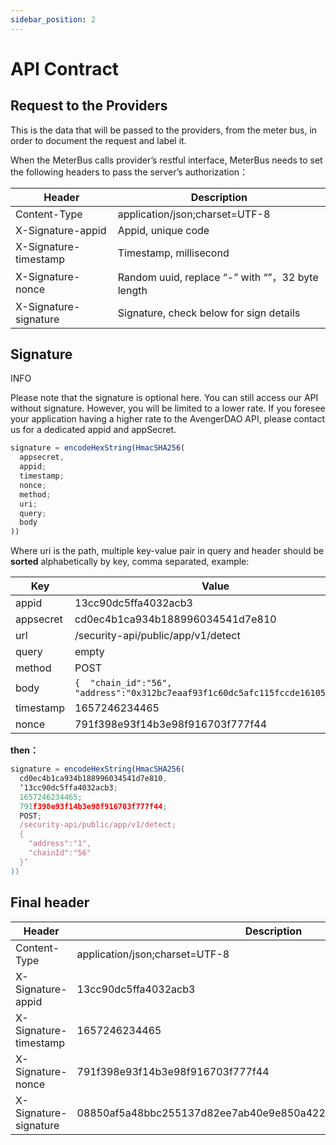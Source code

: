 ```yaml
---
sidebar_position: 2
---
```


# API Contract

## Request to the Providers

This is the data that will be passed to the providers, from the meter bus, in order to document the request and label it.

When the MeterBus calls provider’s restful interface, MeterBus needs to set the following headers to pass the server’s authorization：

| **Header**            | **Description**                                  |
| --------------------- | ------------------------------------------------ |
| Content-Type          | application/json;charset=UTF-8                   |
| X-Signature-appid     | Appid, unique code                               |
| X-Signature-timestamp | Timestamp, millisecond                           |
| X-Signature-nonce     | Random uuid, replace “-” with “”，32 byte length |
| X-Signature-signature | Signature, check below for sign details          |

## Signature

INFO

Please note that the signature is optional here. You can still access our API without signature. However, you will be limited to a lower rate. If you foresee your application having a higher rate to the AvengerDAO API, please contact us for a dedicated appid and appSecret.

```js
signature = encodeHexString(HmacSHA256(
  appsecret,
  appid;
  timestamp;
  nonce;
  method;
  uri;
  query;
  body
))
```



Where uri is the path, multiple key-value pair in query and header should be **sorted** alphabetically by key, comma separated, example:

| Key       | Value                                                        |
| --------- | ------------------------------------------------------------ |
| appid     | 13cc90dc5ffa4032acb3                                         |
| appsecret | cd0ec4b1ca934b188996034541d7e810                             |
| url       | /security-api/public/app/v1/detect                           |
| query     | empty                                                        |
| method    | POST                                                         |
| body      | `{  "chain_id":"56",  "address":"0x312bc7eaaf93f1c60dc5afc115fccde161055fb0"}` |
| timestamp | 1657246234465                                                |
| nonce     | 791f398e93f14b3e98f916703f777f44                             |

**then：**

```js
signature = encodeHexString(HmacSHA256(
  cd0ec4b1ca934b188996034541d7e810,
  ‘13cc90dc5ffa4032acb3;
  1657246234465;
  791f398e93f14b3e98f916703f777f44;
  POST;
  /security-api/public/app/v1/detect;
  {
    "address":"1",
    "chainId":"56"
  }’
))
```



## Final header

| **Header**            | **Description**                                              |
| --------------------- | ------------------------------------------------------------ |
| Content-Type          | application/json;charset=UTF-8                               |
| X-Signature-appid     | 13cc90dc5ffa4032acb3                                         |
| X-Signature-timestamp | 1657246234465                                                |
| X-Signature-nonce     | 791f398e93f14b3e98f916703f777f44                             |
| X-Signature-signature | 08850af5a48bbc255137d82ee7ab40e9e850a422dad1af9ca2391f2db8505e47 |
